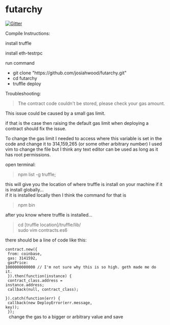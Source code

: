 # futarchy

[![Gitter](https://badges.gitter.im/Join%20Chat.svg)](https://gitter.im/josiahwood/futarchy?utm_source=badge&utm_medium=badge&utm_campaign=pr-badge&utm_content=badge)
<div id="compileInstructions">
Compile Instructions:

<p>install truffle
<p>install eth-testrpc

run command
<ul>
  <li>
    git clone "https://github.com/josiahwood/futarchy.git"
  </li>
  <li>
    cd futarchy
  </li>
  <li>
    truffle deploy
  </li>
</ul>
</div>

Troubleshooting:

> The contract code couldn't be stored, please check your gas amount.

  This issue could be caused by a small gas limit.

  if that is the case then raising the default gas limit when deploying a contract should fix the issue.

  To change the gas limit I needed to access where this variable is set in the code and change it to 314,159,265 (or some other arbitrary number)
  I used vim to change the file but I think any text editor can be used as long as it has root permissions.


open terminal:
> npm list -g truffle;

this will give you the location of where truffle is install on your machine if it is install globally...<br>
if it is installed locally then I think the command for that is<br>
>npm bin

after you know where truffle is installed... <br>

>cd [truffle location]/truffle/lib/ <br>
>sudo vim contracts.es6 <br>

there should be a line of code like this: <br>
<code>
contract.new({<br>
            from: coinbase,<br>
            gas: 3141592,<br>
            gasPrice: 1000000000000 // I'm not sure why this is so high. geth made me do it.<br>
          }).then(function(instance) {<br>
            contract_class.address = instance.address;<br>
            callback(null, contract_class);<br>
          }).catch(function(err) {<br>
            callback(new DeployError(err.message, key));<br>
          });<br>
</code>
change the gas to a bigger or arbitrary value and save
